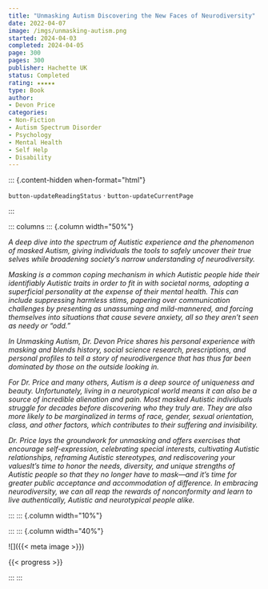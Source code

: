 ```yaml
---
title: "Unmasking Autism Discovering the New Faces of Neurodiversity"
date: 2022-04-07
image: /imgs/unmasking-autism.png
started: 2024-04-03
completed: 2024-04-05
page: 300
pages: 300
publisher: Hachette UK
status: Completed
rating: ★★★★★
type: Book
author: 
- Devon Price
categories:
- Non-Fiction
- Autism Spectrum Disorder
- Psychology
- Mental Health
- Self Help
- Disability
---
```


::: {.content-hidden when-format="html"}

`button-updateReadingStatus`  · `button-updateCurrentPage`

:::

::: columns
::: {.column width="50%"}

*A deep dive into the spectrum of Autistic experience and the phenomenon of masked Autism, giving individuals the tools to safely uncover their true selves while broadening society’s narrow understanding of neurodiversity.*

*Masking is a common coping mechanism in which Autistic people hide their identifiably Autistic traits in order to fit in with societal norms, adopting a superficial personality at the expense of their mental health. This can include suppressing harmless stims, papering over communication challenges by presenting as unassuming and mild-mannered, and forcing themselves into situations that cause severe anxiety, all so they aren’t seen as needy or “odd.”* 

*In Unmasking Autism, Dr. Devon Price shares his personal experience with masking and blends history, social science research, prescriptions, and personal profiles to tell a story of neurodivergence that has thus far been dominated by those on the outside looking in.*

*For Dr. Price and many others, Autism is a deep source of uniqueness and beauty. Unfortunately, living in a neurotypical world means it can also be a source of incredible alienation and pain. Most masked Autistic individuals struggle for decades before discovering who they truly are. They are also more likely to be marginalized in terms of race, gender, sexual orientation, class, and other factors, which contributes to their suffering and invisibility.*

*Dr. Price lays the groundwork for unmasking and offers exercises that encourage self-expression, celebrating special interests, cultivating Autistic relationships, reframing Autistic stereotypes, and rediscovering your valuesIt’s time to honor the needs, diversity, and unique strengths of Autistic people so that they no longer have to mask—and it’s time for greater public acceptance and accommodation of difference. In embracing neurodiversity, we can all reap the rewards of nonconformity and learn to live authentically, Autistic and neurotypical people alike.*

:::
::: {.column width="10%"}
<!-- empty column to create gap -->
:::
::: {.column width="40%"}

![]({{< meta image >}})

{{< progress >}}

:::
:::
